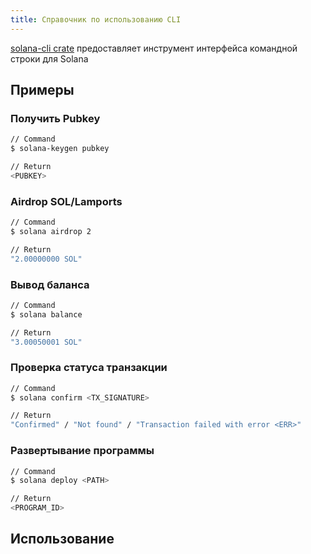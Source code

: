```yaml
---
title: Справочник по использованию CLI
---
```


[solana-cli crate](https://crates.io/crates/solana-cli) предоставляет инструмент интерфейса командной строки для Solana

## Примеры

### Получить Pubkey

```bash
// Command
$ solana-keygen pubkey

// Return
<PUBKEY>
```

### Airdrop SOL/Lamports

```bash
// Command
$ solana airdrop 2

// Return
"2.00000000 SOL"
```

### Вывод баланса

```bash
// Command
$ solana balance

// Return
"3.00050001 SOL"
```

### Проверка статуса транзакции

```bash
// Command
$ solana confirm <TX_SIGNATURE>

// Return
"Confirmed" / "Not found" / "Transaction failed with error <ERR>"
```

### Развертывание программы

```bash
// Command
$ solana deploy <PATH>

// Return
<PROGRAM_ID>
```

## Использование

###

```text

```
